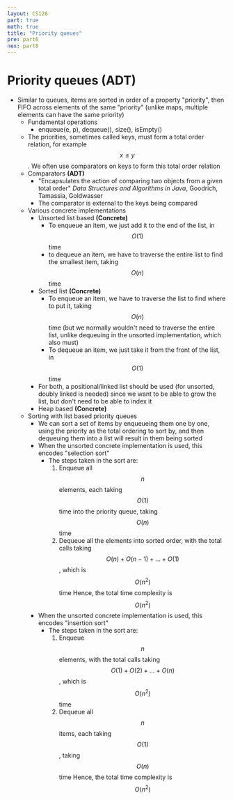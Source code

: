 ```yaml
---
layout: CS126
part: true
math: true
title: "Priority queues"
pre: part6
nex: part8
---
```



# Priority queues (ADT)

- Similar to queues, items are sorted in order of a property "priority", then FIFO across elements of the same "priority" (unlike maps, multiple elements can have the same priority)
  - Fundamental operations
    - enqueue(e, p), dequeue(), size(), isEmpty()
  - The priorities, sometimes called keys, must form a total order relation, for example $$x \leq y$$. We often use comparators on keys to form this total order relation
  - Comparators **(ADT)**
    - "Encapsulates the action of comparing two objects from a given total order" *Data Structures and Algorithms in Java*, Goodrich, Tamassia, Goldwasser
    - The comparator is external to the keys being compared
  - Various concrete implementations
    - Unsorted list based **(Concrete)**
      - To enqueue an item, we just add it to the end of the list, in $$O(1)$$ time
      - to dequeue an item, we have to traverse the entire list to find the smallest item, taking $$O(n)$$ time
    - Sorted list **(Concrete)**
      - To enqueue an item, we have to traverse the list to find where to put it, taking $$O(n)$$ time (but we normally wouldn't need to traverse the entire list, unlike dequeuing in the unsorted implementation, which also must)
      - To dequeue an item, we just take it from the front of the list, in $$O(1)$$ time
    - For both, a positional/linked list should be used (for unsorted, doubly linked is needed)  since we want to be able to grow the list, but don't need to be able to index it
    - Heap based **(Concrete)**
  - Sorting with list based priority queues
    - We can sort a set of items by enqueueing them one by one, using the priority as the total ordering to sort by, and then dequeuing them into a list will result in them being sorted
    - When the unsorted concrete implementation is used, this encodes "selection sort"
      - The steps taken in the sort are:
        1. Enqueue all $$n$$ elements, each taking $$O(1)$$ time into the priority queue, taking $$O(n)$$ time
        2. Dequeue all the elements into sorted order, with the total calls taking $$O(n) + O(n-1) + ... + O(1)$$, which is $$O(n^2)$$ time
        Hence, the total time complexity is $$O(n^2)$$
    - When the unsorted concrete implementation is used, this encodes "insertion sort"
      - The steps taken in the sort are:
        1. Enqueue $$n$$ elements, with the total calls taking $$O(1) + O(2) + ... + O(n)$$, which is $$O(n^2)$$ time
        2. Dequeue all $$n$$ items, each taking $$O(1)$$, taking $$O(n)$$ time
        Hence, the total time complexity is $$O(n^2)$$
